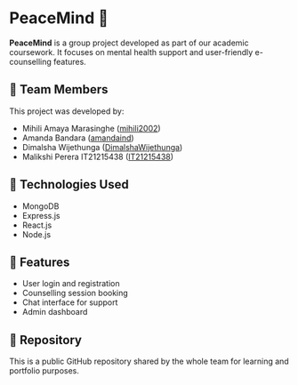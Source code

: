 # PeaceMind 🧠

**PeaceMind** is a group project developed as part of our academic coursework. It focuses on mental health support and user-friendly e-counselling features.

## 👥 Team Members

This project was developed by:

- Mihili Amaya Marasinghe ([mihili2002](https://github.com/mihili2002))
- Amanda Bandara ([amandaind](https://github.com/amandaind))
- Dimalsha Wijethunga ([DimalshaWijethunga](https://github.com/DimalshaWijethunga))
- Malikshi Perera IT21215438 ([IT21215438](https://github.com/IT21215438))

## 📁 Technologies Used
- MongoDB
- Express.js
- React.js
- Node.js

## 📌 Features
- User login and registration
- Counselling session booking
- Chat interface for support
- Admin dashboard

## 🔗 Repository
This is a public GitHub repository shared by the whole team for learning and portfolio purposes.
